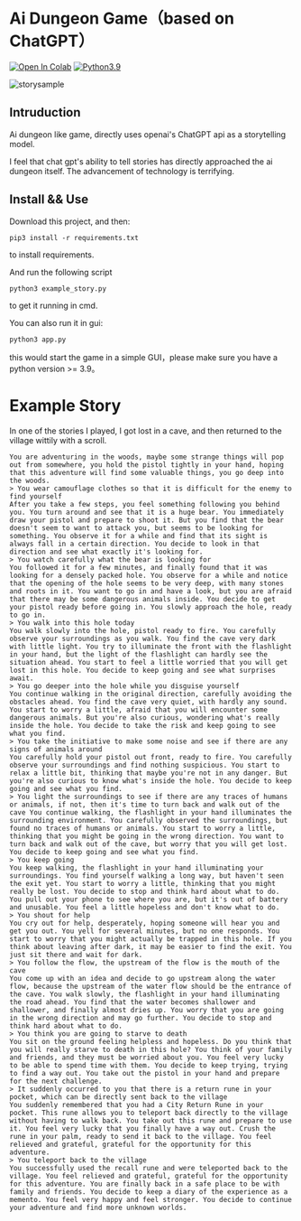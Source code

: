 # Ai Dungeon Game（based on ChatGPT）

[![Open In Colab](https://colab.research.google.com/assets/colab-badge.svg)](https://colab.research.google.com/github/bupticybee/AiDungeonChatGPT/blob/main/Example.ipynb)
[![Python3.9](https://img.shields.io/badge/python-3.9-blue.svg)](https://img.shields.io/badge/python-3.9-blue.svg)

![storysample](outputs/story.gif)

## Intruduction

Ai dungeon like game, directly uses openai's ChatGPT api as a storytelling model.

I feel that chat gpt's ability to tell stories has directly approached the ai dungeon itself. The advancement of technology is terrifying.

## Install && Use

Download this project, and then:

```shell
pip3 install -r requirements.txt
```

to install requirements.

And run the following script

```shell
python3 example_story.py
```

to get it running in cmd.

You can also run it in gui:

```shell
python3 app.py
```

this would start the game in a simple GUI，please make sure you have a python version >= 3.9。


# Example Story

In one of the stories I played, I got lost in a cave, and then returned to the village wittily with a scroll.

```text
You are adventuring in the woods, maybe some strange things will pop out from somewhere, you hold the pistol tightly in your hand, hoping that this adventure will find some valuable things, you go deep into the woods.
> You wear camouflage clothes so that it is difficult for the enemy to find yourself
After you take a few steps, you feel something following you behind you. You turn around and see that it is a huge bear. You immediately draw your pistol and prepare to shoot it. But you find that the bear doesn't seem to want to attack you, but seems to be looking for something. You observe it for a while and find that its sight is always fall in a certain direction. You decide to look in that direction and see what exactly it's looking for.
> You watch carefully what the bear is looking for
You followed it for a few minutes, and finally found that it was looking for a densely packed hole. You observe for a while and notice that the opening of the hole seems to be very deep, with many stones and roots in it. You want to go in and have a look, but you are afraid that there may be some dangerous animals inside. You decide to get your pistol ready before going in. You slowly approach the hole, ready to go in.
> You walk into this hole today
You walk slowly into the hole, pistol ready to fire. You carefully observe your surroundings as you walk. You find the cave very dark with little light. You try to illuminate the front with the flashlight in your hand, but the light of the flashlight can hardly see the situation ahead. You start to feel a little worried that you will get lost in this hole. You decide to keep going and see what surprises await.
> You go deeper into the hole while you disguise yourself
You continue walking in the original direction, carefully avoiding the obstacles ahead. You find the cave very quiet, with hardly any sound. You start to worry a little, afraid that you will encounter some dangerous animals. But you're also curious, wondering what's really inside the hole. You decide to take the risk and keep going to see what you find.
> You take the initiative to make some noise and see if there are any signs of animals around
You carefully hold your pistol out front, ready to fire. You carefully observe your surroundings and find nothing suspicious. You start to relax a little bit, thinking that maybe you're not in any danger. But you're also curious to know what's inside the hole. You decide to keep going and see what you find.
> You light the surroundings to see if there are any traces of humans or animals, if not, then it's time to turn back and walk out of the cave You continue walking, the flashlight in your hand illuminates the surrounding environment. You carefully observed the surroundings, but found no traces of humans or animals. You start to worry a little, thinking that you might be going in the wrong direction. You want to turn back and walk out of the cave, but worry that you will get lost. You decide to keep going and see what you find.
> You keep going
You keep walking, the flashlight in your hand illuminating your surroundings. You find yourself walking a long way, but haven't seen the exit yet. You start to worry a little, thinking that you might really be lost. You decide to stop and think hard about what to do. You pull out your phone to see where you are, but it's out of battery and unusable. You feel a little hopeless and don't know what to do.
> You shout for help
You cry out for help, desperately, hoping someone will hear you and get you out. You yell for several minutes, but no one responds. You start to worry that you might actually be trapped in this hole. If you think about leaving after dark, it may be easier to find the exit. You just sit there and wait for dark.
> You follow the flow, the upstream of the flow is the mouth of the cave
You come up with an idea and decide to go upstream along the water flow, because the upstream of the water flow should be the entrance of the cave. You walk slowly, the flashlight in your hand illuminating the road ahead. You find that the water becomes shallower and shallower, and finally almost dries up. You worry that you are going in the wrong direction and may go further. You decide to stop and think hard about what to do.
> You think you are going to starve to death
You sit on the ground feeling helpless and hopeless. Do you think that you will really starve to death in this hole? You think of your family and friends, and they must be worried about you. You feel very lucky to be able to spend time with them. You decide to keep trying, trying to find a way out. You take out the pistol in your hand and prepare for the next challenge.
> It suddenly occurred to you that there is a return rune in your pocket, which can be directly sent back to the village
You suddenly remembered that you had a City Return Rune in your pocket. This rune allows you to teleport back directly to the village without having to walk back. You take out this rune and prepare to use it. You feel very lucky that you finally have a way out. Crush the rune in your palm, ready to send it back to the village. You feel relieved and grateful, grateful for the opportunity for this adventure.
> You teleport back to the village
You successfully used the recall rune and were teleported back to the village. You feel relieved and grateful, grateful for the opportunity for this adventure. You are finally back in a safe place to be with family and friends. You decide to keep a diary of the experience as a memento. You feel very happy and feel stronger. You decide to continue your adventure and find more unknown worlds.
```

